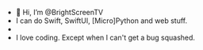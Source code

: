- 👋 Hi, I’m @BrightScreenTV
- I can do Swift, SwiftUI, [Micro]Python and web stuff.
- 
- I love coding. Except when I can't get a bug squashed.


<!---
BrightScreenTV/BrightScreenTV is a ✨ special ✨ repository because its `README.md` (this file) appears on your GitHub profile.
You can click the Preview link to take a look at your changes.
--->
